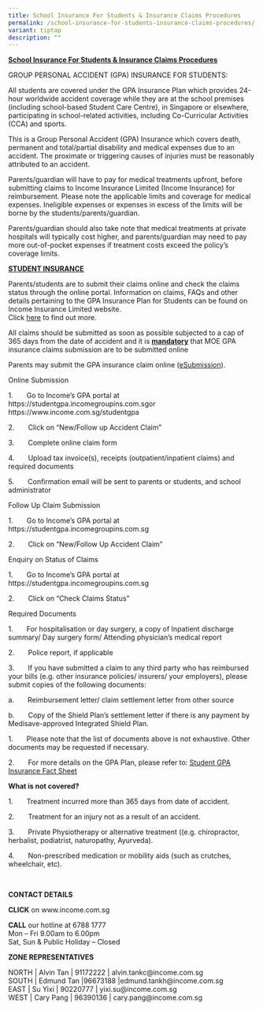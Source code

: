 ```yaml
---
title: School Insurance For Students & Insurance Claims Procedures
permalink: /school-insurance-for-students-insurance-claims-procedures/
variant: tiptap
description: ""
---
```

<p><strong><u>School Insurance For Students &amp; Insurance Claims Procedures</u></strong>
</p>
<p>GROUP PERSONAL ACCIDENT (GPA) INSURANCE FOR STUDENTS:</p>
<p>All students are covered under the GPA Insurance Plan which provides 24-hour
worldwide accident coverage while they are at the school premises (including
school-based Student Care Centre), in Singapore or elsewhere, participating
in school-related activities, including Co-Curricular Activities (CCA)
and sports.&nbsp;</p>
<p>This is a Group Personal Accident (GPA) Insurance which covers death,
permanent and total/partial disability and medical expenses due to an accident.
The proximate or triggering causes of injuries must be reasonably attributed
to an accident.</p>
<p>Parents/guardian will have to pay for medical treatments upfront, before
submitting claims to Income Insurance Limited (Income Insurance) for reimbursement.
Please note the applicable limits and coverage for medical expenses. Ineligible
expenses or expenses in excess of the limits will be borne by the students/parents/guardian.</p>
<p>Parents/guardian should also take note that medical treatments at private
hospitals will typically cost higher, and parents/guardian may need to
pay more out-of-pocket expenses if treatment costs exceed the policy’s
coverage limits.</p>
<p><strong><u>STUDENT INSURANCE</u></strong>
</p>
<p>Parents/students are to submit their claims online and check the claims
status through the online portal. Information on claims, FAQs and other
details pertaining to the GPA Insurance Plan for Students can be found
on Income Insurance Limited website.
<br>Click&nbsp;<a href="https://www.income.com.sg/studentgpa" rel="noopener noreferrer nofollow" target="_blank">here</a>&nbsp;to
find out more.</p>
<p>All claims should be submitted as soon as possible subjected to a cap
of 365 days from the date of accident and it is <strong><u>mandatory</u></strong> that
MOE GPA insurance claims submission are to be submitted online</p>
<p>Parents may submit the GPA insurance claim online (<a href="https://studentgpa.incomegroupins.com.sg/#/" rel="noopener noreferrer nofollow" target="_blank">eSubmission</a>).</p>
<p></p>
<p>Online Submission</p>
<p>1.&nbsp;&nbsp;&nbsp;&nbsp;&nbsp;&nbsp; Go to Income’s GPA portal at&nbsp;
<a rel="noopener noreferrer nofollow" target="_blank">https://studentgpa.incomegroupins.com.sg</a>or <a rel="noopener noreferrer nofollow" target="_blank">https://www.income.com.sg/studentgpa</a>
</p>
<p>2.&nbsp;&nbsp;&nbsp;&nbsp;&nbsp;&nbsp; Click on “New/Follow up Accident
Claim”</p>
<p>3.&nbsp;&nbsp;&nbsp;&nbsp;&nbsp;&nbsp; Complete online claim form</p>
<p>4.&nbsp;&nbsp;&nbsp;&nbsp;&nbsp;&nbsp; Upload tax invoice(s), receipts
(outpatient/inpatient claims) and required documents</p>
<p>5.&nbsp;&nbsp;&nbsp;&nbsp;&nbsp;&nbsp; Confirmation email will be sent
to parents or students, and school administrator</p>
<p>Follow Up Claim Submission</p>
<p>1.&nbsp;&nbsp;&nbsp;&nbsp;&nbsp;&nbsp; Go to Income’s GPA portal at
<a rel="noopener noreferrer nofollow" target="_blank">https://studentgpa.incomegroupins.com.sg</a>
</p>
<p>2.&nbsp;&nbsp;&nbsp;&nbsp;&nbsp;&nbsp; Click on “New/Follow Up Accident
Claim”</p>
<p>Enquiry on Status of Claims</p>
<p>1.&nbsp;&nbsp;&nbsp;&nbsp;&nbsp;&nbsp; Go to Income’s GPA portal at
<a rel="noopener noreferrer nofollow" target="_blank">https://studentgpa.incomegroupins.com.sg</a>
</p>
<p>2.&nbsp;&nbsp;&nbsp;&nbsp;&nbsp;&nbsp; Click on “Check Claims Status”</p>
<p>Required Documents</p>
<p>1.&nbsp;&nbsp;&nbsp;&nbsp;&nbsp;&nbsp; For hospitalisation or day surgery,
a copy of Inpatient discharge summary/ Day surgery form/ Attending physician’s
medical report</p>
<p>2.&nbsp;&nbsp;&nbsp;&nbsp;&nbsp;&nbsp; Police report, if applicable</p>
<p>3.&nbsp;&nbsp;&nbsp;&nbsp;&nbsp;&nbsp; If you have submitted a claim to
any third party who has reimbursed your bills (e.g. other insurance policies/
insurers/ your employers), please submit copies of the following documents:</p>
<p>a.&nbsp;&nbsp;&nbsp;&nbsp;&nbsp;&nbsp; Reimbursement letter/ claim settlement
letter from other source</p>
<p>b.&nbsp;&nbsp;&nbsp;&nbsp;&nbsp;&nbsp; Copy of the Shield Plan’s settlement
letter if there is any payment by Medisave-approved Integrated Shield Plan.</p>
<p>1.&nbsp;&nbsp;&nbsp;&nbsp;&nbsp;&nbsp; Please note that the list of documents
above is not exhaustive. Other documents may be requested if necessary.</p>
<p>2.&nbsp;&nbsp;&nbsp;&nbsp;&nbsp;&nbsp; For more details on the GPA Plan,
please refer to:&nbsp;<a href="/files/Product_Fact_Sheet__Year_2025_.pdf" rel="noopener nofollow" target="_blank">Student GPA Insurance Fact Sheet</a>
</p>
<p><strong>What is not covered?</strong>
</p>
<p>1.&nbsp;&nbsp;&nbsp;&nbsp;&nbsp;&nbsp; Treatment incurred more than 365
days from date of accident.</p>
<p>2.&nbsp;&nbsp;&nbsp;&nbsp;&nbsp;&nbsp; Treatment for an injury not as
a result of an accident.</p>
<p>3.&nbsp;&nbsp;&nbsp;&nbsp;&nbsp;&nbsp; Private Physiotherapy or alternative
treatment ((e.g. chiropractor, herbalist, podiatrist, naturopathy, Ayurveda).</p>
<p>4.&nbsp;&nbsp;&nbsp;&nbsp;&nbsp;&nbsp; Non-prescribed medication or mobility
aids (such as crutches, wheelchair, etc).</p>
<p><strong>&nbsp;</strong>
</p>
<p><strong>CONTACT DETAILS</strong>
</p>
<p><strong>CLICK</strong>&nbsp;on&nbsp;<a rel="noopener noreferrer nofollow" target="_blank">www.income.com.sg</a>
</p>
<p><strong>CALL</strong>&nbsp;our hotline at 6788 1777
<br>Mon – Fri 9.00am to 6.00pm
<br>Sat, Sun &amp; Public Holiday – Closed</p>
<p><strong>ZONE REPRESENTATIVES</strong>
</p>
<p>NORTH | Alvin Tan | 91172222 |&nbsp;<a rel="noopener noreferrer nofollow" target="_blank">alvin.tankc@income.com.sg</a>
<br>SOUTH | Edmund Tan |96673188 |<a rel="noopener noreferrer nofollow" target="_blank">edmund.tankh@income.com.sg</a>
<br>EAST | Su Yixi | 90220777 |&nbsp;<a rel="noopener noreferrer nofollow" target="_blank">yixi.su@income.com.sg</a>
<br>WEST | Cary Pang | 96390136 |&nbsp;<a rel="noopener noreferrer nofollow" target="_blank">cary.pang@income.com.sg</a>
</p>
<p>&nbsp;</p>